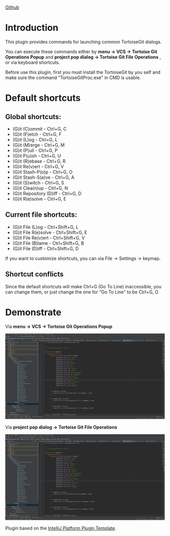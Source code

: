 <!-- Plugin description -->
[Github](https://github.com/yikunZ/tortoise-git-caller)
# Introduction
This plugin provides commands for launching common TortoiseGit dialogs.

You can execute these commands either by **menu -> VCS -> Tortoise Git Operations Popup** and **project pop dialog -> Tortoise Git File Operations** , or via keyboard shortcuts.

Before use this plugin, first you must install the TortoiseGit by you self and make sure the command "TortoiseGitProc.exe" in CMD is usable.

# Default shortcuts

## Global shortcuts:

- (G)it (C)ommit - Ctrl+G, C
- (G)it (F)etch - Ctrl+G, F
- (G)it (L)og - Ctrl+G, L
- (G)it (M)erge - Ctrl+G, M
- (G)it (P)ull - Ctrl+G, P
- (G)it P(u)sh - Ctrl+G, U
- (G)it (R)ebase - Ctrl+G, R
- (G)it Re(v)ert - Ctrl+G, V
- (G)it Stash-P(o)p - Ctrl+G, O
- (G)it Stash-S(a)ve - Ctrl+G, A
- (G)it (S)witch - Ctrl+G, S
- (G)it Clea(n)up - Ctrl+G, N
- (G)it Repository (D)iff - Ctrl+G, D
- (G)it R(e)solve - Ctrl+G, E

## Current file shortcuts:
- (G)it File (L)og - Ctrl+Shift+G, L
- (G)it File R(e)solve - Ctrl+Shift+G, E
- (G)it File Re(v)ert - Ctrl+Shift+G, V
- (G)it File (B)lame - Ctrl+Shift+G, B
- (G)it File (D)iff - Ctrl+Shift+G, D

If you want to customize shortcuts, you can via File -> Settings -> keymap.

## Shortcut conflicts
Since the default shortcuts will make Ctrl+G (Go To Line) inaccessible, you can change them, or just change the one for "Go To Line" to be Ctrl+G, G
<!-- Plugin description end -->

# Demonstrate
Via **menu -> VCS -> Tortoise Git Operations Popup**

![avatar](image/1.gif)



Via **project pop dialog -> Tortoise Git File Operations**

![avatar](image/2.gif)

Plugin based on the [IntelliJ Platform Plugin Template][template].

[template]: https://github.com/JetBrains/intellij-platform-plugin-template

